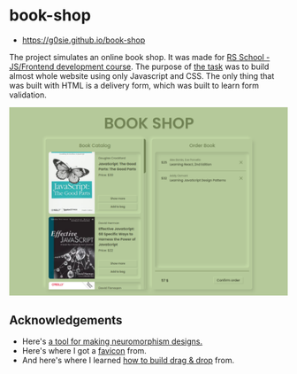 # book-shop

- https://g0sie.github.io/book-shop

The project simulates an online book shop. It was made for [RS School - JS/Frontend development course](https://rs.school/js-en/). The purpose of [the task](https://github.com/rolling-scopes-school/js-fe-course-en/blob/main/tasks/books-shop/books-shop.md) was to build almost whole website using only Javascript and CSS. The only thing that was built with HTML is a delivery form, which was built to learn form validation.

![screenshot of the website](screenshot.png)

## Acknowledgements

- Here's [a tool for making neuromorphism designs.](https://neumorphism.io/)
- Here's where I got a [favicon](https://uxwing.com/study-icon/) from.
- And here's where I learned [how to build drag & drop](https://youtu.be/jfYWwQrtzzY) from.
